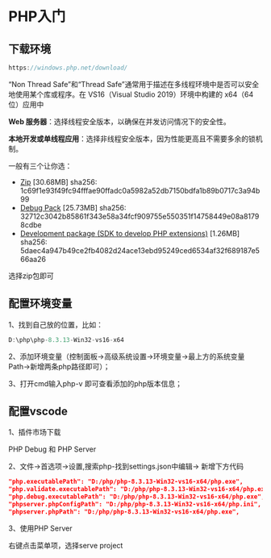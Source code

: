 # PHP入门



## 下载环境

```javascript
https://windows.php.net/download/
```

“Non Thread Safe”和“Thread Safe”通常用于描述在多线程环境中是否可以安全地使用某个库或程序。在 VS16（Visual Studio 2019）环境中构建的 x64（64位）应用中

**Web 服务器**：选择线程安全版本，以确保在并发访问情况下的安全性。

**本地开发或单线程应用**：选择非线程安全版本，因为性能更高且不需要多余的锁机制。

一般有三个让你选：

- [Zip](https://windows.php.net/downloads/releases/php-8.3.13-nts-Win32-vs16-x64.zip) [30.68MB]
  sha256: 1c69f1e93f49fc94fffae90ffadc0a5982a52db7150bdfa1b89b0717c3a94b99
- [Debug Pack](https://windows.php.net/downloads/releases/php-debug-pack-8.3.13-nts-Win32-vs16-x64.zip) [25.73MB]
  sha256: 32712c3042b85861f343e58a34fcf909755e550351f14758449e08a81798cdbe
- [Development package (SDK to develop PHP extensions)](https://windows.php.net/downloads/releases/php-devel-pack-8.3.13-nts-Win32-vs16-x64.zip) [1.26MB]
  sha256: 5daec4a947b49ce2fb4082d24ace13ebd95249ced6534af32f689187e566aa26

选择zip包即可

## 配置环境变量

1、找到自己放的位置，比如：

```javascript
D:\php\php-8.3.13-Win32-vs16-x64
```

2、添加环境变量（控制面板->高级系统设置->环境变量->最上方的系统变量Path->新增两条php路径即可）；

3、打开cmd输入php-v 即可查看添加的php版本信息；



## 配置vscode

1、插件市场下载

PHP Debug 和 PHP Server

2、文件->首选项->设置,搜索php-找到settings.json中编辑-> 新增下方代码

```json
"php.executablePath": "D:/php/php-8.3.13-Win32-vs16-x64/php.exe",
"php.validate.executablePath": "D:/php/php-8.3.13-Win32-vs16-x64/php.exe",
"php.debug.executablePath": "D:/php/php-8.3.13-Win32-vs16-x64/php.exe",
"phpserver.phpConfigPath": "D:/php/php-8.3.13-Win32-vs16-x64/php.ini",
"phpserver.phpPath": "D:/php/php-8.3.13-Win32-vs16-x64/php.exe",
```

3、使用PHP Server

右键点击菜单项，选择serve project
